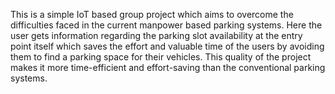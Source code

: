 This is a simple IoT based group project which aims to overcome the difficulties faced in the current manpower based parking systems. Here the user gets information regarding the parking slot availability at the entry point itself which saves the effort and valuable time of the users by avoiding them to find a parking space for their vehicles. This quality of the project makes it more time-efficient and effort-saving than the conventional parking systems. 
